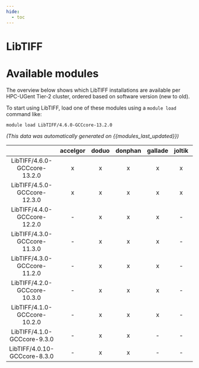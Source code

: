 ```yaml
---
hide:
  - toc
---
```


LibTIFF
=======

# Available modules


The overview below shows which LibTIFF installations are available per HPC-UGent Tier-2 cluster, ordered based on software version (new to old).

To start using LibTIFF, load one of these modules using a `module load` command like:

```shell
module load LibTIFF/4.6.0-GCCcore-13.2.0
```

*(This data was automatically generated on {{modules_last_updated}})*  

| |accelgor|doduo|donphan|gallade|joltik|shinx|skitty|
| :---: | :---: | :---: | :---: | :---: | :---: | :---: | :---: |
|LibTIFF/4.6.0-GCCcore-13.2.0|x|x|x|x|x|x|x|
|LibTIFF/4.5.0-GCCcore-12.3.0|x|x|x|x|x|x|x|
|LibTIFF/4.4.0-GCCcore-12.2.0|-|x|x|x|-|x|-|
|LibTIFF/4.3.0-GCCcore-11.3.0|-|x|x|x|-|x|-|
|LibTIFF/4.3.0-GCCcore-11.2.0|-|x|x|x|-|-|-|
|LibTIFF/4.2.0-GCCcore-10.3.0|-|x|x|x|-|-|-|
|LibTIFF/4.1.0-GCCcore-10.2.0|-|x|x|x|-|-|-|
|LibTIFF/4.1.0-GCCcore-9.3.0|-|x|x|-|-|-|-|
|LibTIFF/4.0.10-GCCcore-8.3.0|-|x|x|-|-|-|-|
